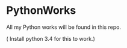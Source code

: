 # PythonWorks
All my Python works will be found in this repo.


( Install python 3.4 for this to work.)

